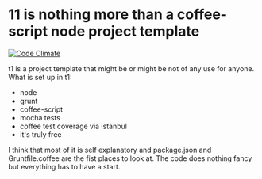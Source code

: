 # 11 is nothing more than a coffee-script node project template

[![Code Climate](https://codeclimate.com/github/tharry/t1/badges/gpa.svg)](https://codeclimate.com/github/tharry/t1)

t1 is a project template that might be or might be not of any use for anyone.
What is set up in t1:
* node
* grunt
* coffee-script
* mocha tests
* coffee test coverage via istanbul
* it's truly free

I think that most of it is self explanatory and package.json
and Gruntfile.coffee are the fist places to look at.
The code does nothing fancy but everything has to have a start.
